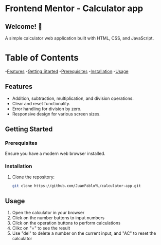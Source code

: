# Frontend Mentor - Calculator app

## Welcome! 👋

A simple calculator web application built with HTML, CSS, and JavaScript.

# Table of Contents

-[Features](#features) -[Getting Started](#getting-started) -[Prerequisites](#prerequisites) -[Installation](#installation) -[Usage](#usage)

## Features

- Addition, subtraction, multiplication, and division operations.
- Clear and reset functionality.
- Error handling for division by zero.
- Responsive design for various screen sizes.

## Getting Started

### Prerequisites

Ensure you have a modern web browser installed.

### Installation

1. Clone the repository:

   ```bash
   git clone https://github.com/JuanPabloYL/calculator-app.git
   ```

## Usage

1. Open the calculator in your browser
2. Click on the number buttons to input numbers
3. Click on the operation buttons to perform calculations
4. Clikc on "=" to see the result
5. Use "del" to delete a number on the current input, and "AC" to reset the calculator

